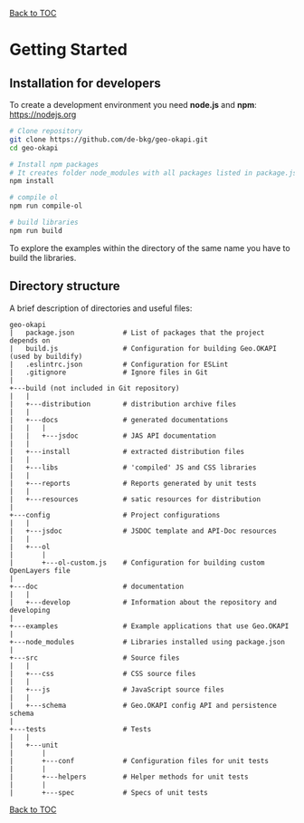[Back to TOC](README.md)

# Getting Started

## Installation for developers

To create a development environment you need **node.js** and **npm**: https://nodejs.org

```bash
# Clone repository
git clone https://github.com/de-bkg/geo-okapi.git
cd geo-okapi

# Install npm packages
# It creates folder node_modules with all packages listed in package.json
npm install

# compile ol
npm run compile-ol 

# build libraries
npm run build
```

To explore the examples within the directory of the same name you have to build the libraries. 

## Directory structure

A brief description of directories and useful files:

```
geo-okapi
|   package.json            # List of packages that the project depends on
|   build.js                # Configuration for building Geo.OKAPI (used by buildify)
|   .eslintrc.json          # Configuration for ESLint
|   .gitignore              # Ignore files in Git
|
+---build (not included in Git repository)
|   |
|   +---distribution        # distribution archive files
|   |
|   +---docs                # generated documentations
|   |   |
|   |   +---jsdoc           # JAS API documentation
|   |
|   +---install             # extracted distribution files
|   |
|   +---libs                # 'compiled' JS and CSS libraries
|   |
|   +---reports             # Reports generated by unit tests
|   |
|   +---resources           # satic resources for distribution
|
+---config                  # Project configurations
|   |
|   +---jsdoc               # JSDOC template and API-Doc resources                  
|   |
|   +---ol                  
|       |
|       +---ol-custom.js    # Configuration for building custom OpenLayers file
|
+---doc                     # documentation
|   |
|   +---develop             # Information about the repository and developing
|
+---examples                # Example applications that use Geo.OKAPI
|
+---node_modules            # Libraries installed using package.json
|
+---src                     # Source files
|   |
|   +---css                 # CSS source files
|   |
|   +---js                  # JavaScript source files
|   |
|   +---schema              # Geo.OKAPI config API and persistence schema
|
+---tests                   # Tests
|   |
|   +---unit
|       |
|       +---conf            # Configuration files for unit tests
|       |
|       +---helpers         # Helper methods for unit tests
|       |
|       +---spec            # Specs of unit tests
```

[Back to TOC](README.md)